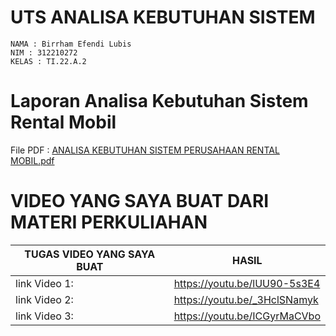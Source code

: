 # UTS ANALISA KEBUTUHAN SISTEM

```
NAMA : Birrham Efendi Lubis
NIM : 312210272
KELAS : TI.22.A.2
```

# Laporan Analisa Kebutuhan Sistem Rental Mobil

File PDF : [ANALISA KEBUTUHAN SISTEM PERUSAHAAN RENTAL MOBIL.pdf](https://github.com/Birrhamm/analisis_kebutuhan_sistem/files/15334537/ANALISA.KEBUTUHAN.SISTEM.PERUSAHAAN.RENTAL.MOBIL.pdf)


# VIDEO YANG SAYA BUAT DARI MATERI PERKULIAHAN


| TUGAS VIDEO YANG SAYA BUAT | HASIL  |
| --- | --- |
| link Video 1: |https://youtu.be/lUU90-5s3E4 |
| link Video 2: |https://youtu.be/_3HclSNamyk |
| link Video 3: |https://youtu.be/ICGyrMaCVbo |

